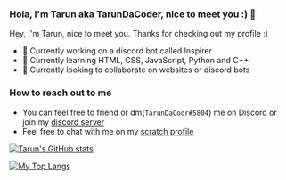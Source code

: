 ### Hola, I'm Tarun aka TarunDaCoder, nice to meet you :) 👋


Hey, I'm Tarun, nice to meet you. Thanks for checking out my profile :)
- 🔭 Currently working on a discord bot called Inspirer
- 🌱 Currently learning HTML, CSS, JavaScript, Python and C++
- 👯‍ Currently looking to collaborate on websites or discord bots

### How to reach out to me
- You can feel free to friend or dm(`TarunDaCodr#5804`) me on Discord or join my [discord server](https://discord.gg/k6X2rDwk)
- Feel free to chat with me on my [scratch profile](https://scratch.mit.edu/users/tarunsnair)

[![Tarun's GitHub stats](https://github-readme-stats.vercel.app/api?username=TarunDaCoder&show_icons=true&theme=highcontrast)](https://github.com/anuraghazra/github-readme-stats)

[![My Top Langs](https://github-readme-stats.vercel.app/api/top-langs/?username=TarunDaCoder&show_icons=true&theme=highcontrast)](https://github.com/anuraghazra/github-readme-stats)
